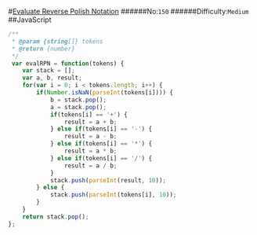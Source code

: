 #[Evaluate Reverse Polish Notation](https://leetcode.com/problems/evaluate-reverse-polish-notation/)
######No:`150`
######Difficulty:`Medium`
##JavaScript

```javascript
/**
 * @param {string[]} tokens
 * @return {number}
 */
 var evalRPN = function(tokens) {
    var stack = [];
    var a, b, result;
    for(var i = 0; i < tokens.length; i++) {
        if(Number.isNaN(parseInt(tokens[i]))) {
            b = stack.pop();
            a = stack.pop();
            if(tokens[i] == '+') {
                result = a + b;
            } else if(tokens[i] == '-') {
                result = a - b;
            } else if(tokens[i] == '*') {
                result = a * b;
            } else if(tokens[i] == '/') {
                result = a / b;
            }
            stack.push(parseInt(result, 10));
        } else {
            stack.push(parseInt(tokens[i], 10));
        }
    }
    return stack.pop();
};
```
